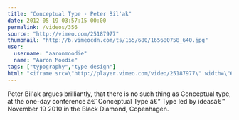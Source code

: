```yaml
---
title: "Conceptual Type - Peter Bil'ak"
date: 2012-05-19 03:57:15 00:00
permalink: /videos/356
source: "http://vimeo.com/25187977"
thumbnail: "http://b.vimeocdn.com/ts/165/680/165680758_640.jpg"
user:
  username: "aaronmoodie"
  name: "Aaron Moodie"
tags: ["typography","type design"]
html: "<iframe src=\"http://player.vimeo.com/video/25187977\" width=\"640\" height=\"512\" frameborder=\"0\" webkitallowfullscreen mozallowfullscreen allowfullscreen></iframe>"
---
```


Peter Bil'ak argues brilliantly, that there is no such thing as Conceptual type, at the one-day conference â€˜Conceptual Type â€“ Type led by ideasâ€™ November 19 2010 in the Black Diamond, Copenhagen.